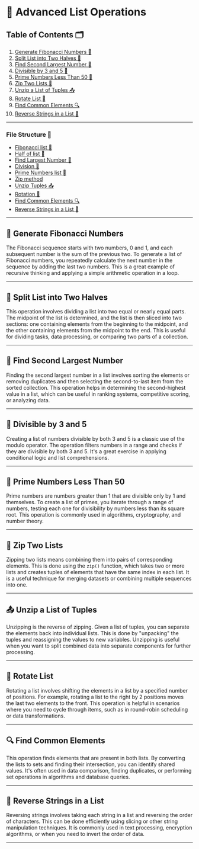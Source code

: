 # 📝 Advanced List Operations

## Table of Contents 🗂️  
1. [Generate Fibonacci Numbers 🔢](#generate-fibonacci-numbers-🔢)  
2. [Split List into Two Halves 📄](#split-list-into-two-halves-📄)  
3. [Find Second Largest Number 🥈](#find-second-largest-number-🥈)  
4. [Divisible by 3 and 5 🌟](#divisible-by-3-and-5-🌟)  
5. [Prime Numbers Less Than 50 🔢](#prime-numbers-less-than-50-🔢)  
6. [Zip Two Lists 🔗](#zip-two-lists-🔗)  
7. [Unzip a List of Tuples 📤](#unzip-a-list-of-tuples-📤)  
8. [Rotate List 🔄](#rotate-list-🔄)  
9. [Find Common Elements 🔍](#find-common-elements-🔍)  
10. [Reverse Strings in a List 🔄](#reverse-strings-in-a-list-🔄)  

---
### File Structure 📂  
- [Fibonacci list 🔢](https://github.com/Ahad-mirza/Python-List/tree/main/03_Advanced%20list%20Operations/01_Fibonacci%20list.md)  
- [Half of list 📄](https://github.com/Ahad-mirza/Python-List/tree/main/03_Advanced%20list%20Operations/02_Half%20of%20list.md)  
- [Find Largest Number 🥈](https://github.com/Ahad-mirza/Python-List/tree/main/03_Advanced%20list%20Operations/03_Find%20largest%20numbers.md)  
- [Division 🌟](https://github.com/Ahad-mirza/Python-List/tree/main/03_Advanced%20list%20Operations/04_Division.md)  
- [Prime Numbers list 🔢](https://github.com/Ahad-mirza/Python-List/tree/main/03_Advanced%20list%20Operations/05_Prime%20num.%20list.md)  
- [Zip method](https://github.com/Ahad-mirza/Python-List/tree/main/03_Advanced%20list%20Operations/06_Zip%20method.md)  
- [Unzip Tuples 📤](https://github.com/Ahad-mirza/Python-List/tree/main/03_Advanced%20list%20Operations/07_Unzip%20tuples..md)  
- [Rotation 🔄](https://github.com/Ahad-mirza/Python-List/tree/main/03_Advanced%20list%20Operations/08_Rotation.md)  
- [Find Common Elements 🔍](https://github.com/Ahad-mirza/Python-List/tree/main/03_Advanced%20list%20Operations/09_Find%20common%20elements.md)  
- [Reverse Strings in a List 🔄](https://github.com/Ahad-mirza/Python-List/tree/main/03_Advanced%20list%20Operations/10_Reverse%20of%20string.md)

---
## 🔢 Generate Fibonacci Numbers  

The Fibonacci sequence starts with two numbers, 0 and 1, and each subsequent number is the sum of the previous two. To generate a list of Fibonacci numbers, you repeatedly calculate the next number in the sequence by adding the last two numbers. This is a great example of recursive thinking and applying a simple arithmetic operation in a loop.

---

## 📄 Split List into Two Halves  

This operation involves dividing a list into two equal or nearly equal parts. The midpoint of the list is determined, and the list is then sliced into two sections: one containing elements from the beginning to the midpoint, and the other containing elements from the midpoint to the end. This is useful for dividing tasks, data processing, or comparing two parts of a collection.

---

## 🥈 Find Second Largest Number  

Finding the second largest number in a list involves sorting the elements or removing duplicates and then selecting the second-to-last item from the sorted collection. This operation helps in determining the second-highest value in a list, which can be useful in ranking systems, competitive scoring, or analyzing data.

---

## 🌟 Divisible by 3 and 5  

Creating a list of numbers divisible by both 3 and 5 is a classic use of the modulo operator. The operation filters numbers in a range and checks if they are divisible by both 3 and 5. It's a great exercise in applying conditional logic and list comprehensions.

---

## 🔢 Prime Numbers Less Than 50  

Prime numbers are numbers greater than 1 that are divisible only by 1 and themselves. To create a list of primes, you iterate through a range of numbers, testing each one for divisibility by numbers less than its square root. This operation is commonly used in algorithms, cryptography, and number theory.

---

## 🔗 Zip Two Lists  

Zipping two lists means combining them into pairs of corresponding elements. This is done using the `zip()` function, which takes two or more lists and creates tuples of elements that have the same index in each list. It is a useful technique for merging datasets or combining multiple sequences into one.

---

## 📤 Unzip a List of Tuples  

Unzipping is the reverse of zipping. Given a list of tuples, you can separate the elements back into individual lists. This is done by "unpacking" the tuples and reassigning the values to new variables. Unzipping is useful when you want to split combined data into separate components for further processing.

---

## 🔄 Rotate List  

Rotating a list involves shifting the elements in a list by a specified number of positions. For example, rotating a list to the right by 2 positions moves the last two elements to the front. This operation is helpful in scenarios where you need to cycle through items, such as in round-robin scheduling or data transformations.

---

## 🔍 Find Common Elements  

This operation finds elements that are present in both lists. By converting the lists to sets and finding their intersection, you can identify shared values. It's often used in data comparison, finding duplicates, or performing set operations in algorithms and database queries.

---

## 🔄 Reverse Strings in a List  

Reversing strings involves taking each string in a list and reversing the order of characters. This can be done efficiently using slicing or other string manipulation techniques. It is commonly used in text processing, encryption algorithms, or when you need to invert the order of data.

---


